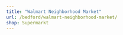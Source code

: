 ```yaml
---
title: "Walmart Neighborhood Market"
url: /bedford/walmart-neighborhood-market/
shop: Supermarkt
---
```

